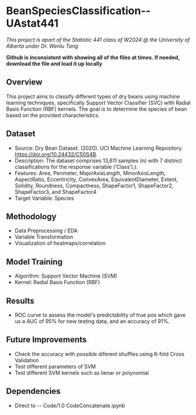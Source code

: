 # BeanSpeciesClassification--UAstat441

*This project is apart of the Statistic 441 class of W2024 @ the University of Alberta under Dr. Wenlu Tang*

**Github is inconsistent with showing all of the files at times. If needed, download the file and load it up locally**

## Overview
This project aims to classify different types of dry beans using machine learning techniques, specifically Support Vector Classifier (SVC) with Radial Basis Function (RBF) kernels. The goal is
to determine the species of bean based on the provided characteristics.

## Dataset
* Source: Dry Bean Dataset. (2020). UCI Machine Learning Repository. https://doi.org/10.24432/C50S4B.
* Description: The dataset comprises 13,611 samples (n) with 7 distinct classifications for the response variable
(‘Class’).).
* Features: Area, Perimeter, MajorAxisLength, MinorAxisLength,
AspectRatio, Eccentricity, ConvexArea, EquivalentDiameter, Extent, Solidity, Roundness, Compactness, ShapeFactor1, ShapeFactor2, ShapeFactor3, and ShapeFactor4
* Target Variable: Species

## Methodology
* Data Preprocessing / EDA
* Variable Transformation
* Visualization of heatmaps/correlation


## Model Training
* Algorithm: Support Vector Machine (SVM)
* Kernel: Radial Basis Function (RBF)

## Results
* ROC curve to assess the model's predictability of true pos which gave us a AUC of 95% for new testing data, and an accuracy of 91%.

## Future Improvements
* Check the accuracy with possible diferent shuffles using K-fold Cross Validation
* Test different parameters of SVM
* Test different SVM kernels such as lienar or polynomial

## Dependencies
* Direct to -- Code/1.0 CodeConcatenate.ipynb
